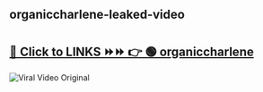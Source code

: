 
 ## organiccharlene-leaked-video 

# <h2><a href="https://clipsfans.com/organiccharlene&ref=git">🔗 Click to LINKS ⏩⏩ 👉 🟢 organiccharlene </a></h2>

<a href="https://clipsfans.com/organiccharlene&ref=git" rel="nofollow" data-target="animated-image.originalLink"><img src="https://i.ibb.co.com/xMMVF88/686577567.gif" alt="Viral Video Original" style="max-width: 100%; display: inline-block;" data-target="animated-image.originalImage"></a>
